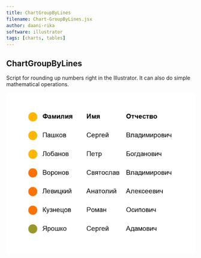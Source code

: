 ```yaml
---
title: ChartGroupByLines
filename: Chart-GroupByLines.jsx
author: daani-rika
software: illustrator
tags: [charts, tables]
---
```


## ChartGroupByLines
Script for rounding up numbers right in the Illustrator. It can also do simple mathematical operations.

![Chart-GroupByLines](./assets/Chart-GroupByLines.gif)


